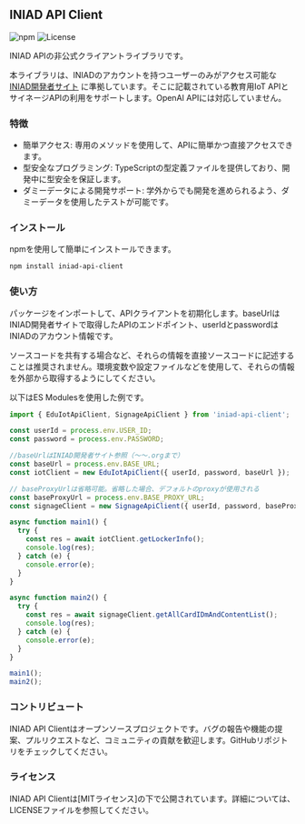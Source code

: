 ## INIAD API Client

![npm](https://img.shields.io/npm/v/iniad-api-client)
![License](https://img.shields.io/badge/license-MIT-green)

INIAD APIの非公式クライアントライブラリです。

本ライブラリは、INIADのアカウントを持つユーザーのみがアクセス可能な[INIAD開発者サイト](https://sites.google.com/iniad.org/developers?pli=1&authuser=0) に準拠しています。そこに記載されている教育用IoT APIとサイネージAPIの利用をサポートします。OpenAI APIには対応していません。

### 特徴

- 簡単アクセス: 専用のメソッドを使用して、APIに簡単かつ直接アクセスできます。
- 型安全なプログラミング: TypeScriptの型定義ファイルを提供しており、開発中に型安全を保証します。
- ダミーデータによる開発サポート: 学外からでも開発を進められるよう、ダミーデータを使用したテストが可能です。

### インストール

npmを使用して簡単にインストールできます。

```sh
npm install iniad-api-client
```

### 使い方

パッケージをインポートして、APIクライアントを初期化します。baseUrlはINIAD開発者サイトで取得したAPIのエンドポイント、userIdとpasswordはINIADのアカウント情報です。

ソースコードを共有する場合など、それらの情報を直接ソースコードに記述することは推奨されません。環境変数や設定ファイルなどを使用して、それらの情報を外部から取得するようにしてください。

以下はES Modulesを使用した例です。

```typescript
import { EduIotApiClient, SignageApiClient } from 'iniad-api-client';

const userId = process.env.USER_ID;
const password = process.env.PASSWORD;

//baseUrlはINIAD開発者サイト参照（～～.orgまで）
const baseUrl = process.env.BASE_URL;
const iotClient = new EduIotApiClient({ userId, password, baseUrl });

// baseProxyUrlは省略可能。省略した場合、デフォルトのproxyが使用される
const baseProxyUrl = process.env.BASE_PROXY_URL;
const signageClient = new SignageApiClient({ userId, password, baseProxyUrl });

async function main1() {
  try {
    const res = await iotClient.getLockerInfo();
    console.log(res);
  } catch (e) {
    console.error(e);
  }
}

async function main2() {
  try {
    const res = await signageClient.getAllCardIDmAndContentList();
    console.log(res);
  } catch (e) {
    console.error(e);
  }
}

main1();
main2();
```

### コントリビュート

INIAD API Clientはオープンソースプロジェクトです。バグの報告や機能の提案、プルリクエストなど、コミュニティの貢献を歓迎します。GitHubリポジトリをチェックしてください。

### ライセンス

INIAD API Clientは[MITライセンス]の下で公開されています。詳細については、LICENSEファイルを参照してください。

